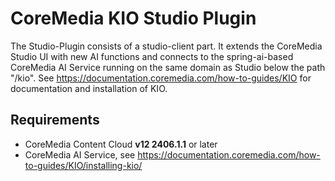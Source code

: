 # CoreMedia KIO Studio Plugin

The Studio-Plugin consists of a studio-client part. It extends the CoreMedia Studio UI with new AI
functions and connects to the spring-ai-based CoreMedia AI Service running on the same domain as Studio
below the path "/kio".
See https://documentation.coremedia.com/how-to-guides/KIO for documentation and installation of KIO.

## Requirements

- CoreMedia Content Cloud **v12 2406.1.1** or later
- CoreMedia AI Service, see https://documentation.coremedia.com/how-to-guides/KIO/installing-kio/
